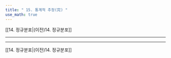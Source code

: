 ```yaml
---
title: " 15. 통계적 추정(完) "
use_math: true
---
```

[[14. 정규분포|(이전)14. 정규분포]] 

***







***
[[14. 정규분포|(이전)14. 정규분포]] 